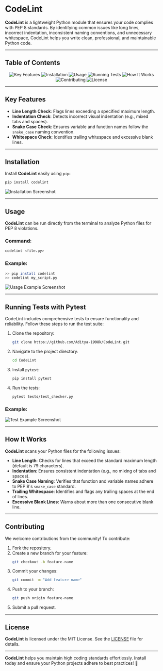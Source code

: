 
# CodeLint

**CodeLint** is a lightweight Python module that ensures your code complies with PEP 8 standards. By identifying common issues like long lines, incorrect indentation, inconsistent naming conventions, and unnecessary whitespace, CodeLint helps you write clean, professional, and maintainable Python code.

---

## Table of Contents

<p align="center">
  <a href="#key-features" style="text-decoration: none;">
    <img src="https://img.shields.io/badge/Key%20Features-blue?style=for-the-badge" alt="Key Features">
  </a>
  <a href="#installation" style="text-decoration: none;">
    <img src="https://img.shields.io/badge/Installation-green?style=for-the-badge" alt="Installation">
  </a>
  <a href="#usage" style="text-decoration: none;">
    <img src="https://img.shields.io/badge/Usage-orange?style=for-the-badge" alt="Usage">
  </a>
  <a href="#running-tests-with-pytest" style="text-decoration: none;">
    <img src="https://img.shields.io/badge/Running%20Tests-yellow?style=for-the-badge" alt="Running Tests">
  </a>
  <a href="#how-it-works" style="text-decoration: none;">
    <img src="https://img.shields.io/badge/How%20It%20Works-red?style=for-the-badge" alt="How It Works">
  </a>
  <a href="#contributing" style="text-decoration: none;">
    <img src="https://img.shields.io/badge/Contributing-purple?style=for-the-badge" alt="Contributing">
  </a>
  <a href="#license" style="text-decoration: none;">
    <img src="https://img.shields.io/badge/License-grey?style=for-the-badge" alt="License">
  </a>
</p>

---

## Key Features

- **Line Length Check**: Flags lines exceeding a specified maximum length.
- **Indentation Check**: Detects incorrect visual indentation (e.g., mixed tabs and spaces).
- **Snake Case Check**: Ensures variable and function names follow the `snake_case` naming convention.
- **Whitespace Check**: Identifies trailing whitespace and excessive blank lines.

---

## Installation

Install **CodeLint** easily using `pip`:

```bash
pip install codelint
```

![Installation Screenshot](https://github.com/user-attachments/assets/039b7171-6661-4bf0-84d2-263025a99117)

---

## Usage

**CodeLint** can be run directly from the terminal to analyze Python files for PEP 8 violations.

### Command:
```bash
codelint <file.py>
```

### Example:
```bash
>> pip install codelint
>> codelint my_script.py
```

![Usage Example Screenshot](https://github.com/user-attachments/assets/d8b8f5be-1eef-473c-8f57-aed34b49b15c)

---

## Running Tests with Pytest

CodeLint includes comprehensive tests to ensure functionality and reliability. Follow these steps to run the test suite:

1. Clone the repository:
   ```bash
   git clone https://github.com/Aditya-1998k/CodeLint.git
   ```

2. Navigate to the project directory:
   ```bash
   cd CodeLint
   ```

3. Install `pytest`:
   ```bash
   pip install pytest
   ```

4. Run the tests:
   ```bash
   pytest tests/test_checker.py
   ```

### Example:
![Test Example Screenshot](https://github.com/user-attachments/assets/d628ca8f-de04-4755-8eb6-0cd913355db4)

---

## How It Works

**CodeLint** scans your Python files for the following issues:

- **Line Length**: Checks for lines that exceed the standard maximum length (default is 79 characters).
- **Indentation**: Ensures consistent indentation (e.g., no mixing of tabs and spaces).
- **Snake Case Naming**: Verifies that function and variable names adhere to PEP 8's `snake_case` standard.
- **Trailing Whitespace**: Identifies and flags any trailing spaces at the end of lines.
- **Excessive Blank Lines**: Warns about more than one consecutive blank line.

---

## Contributing

We welcome contributions from the community! To contribute:

1. Fork the repository.
2. Create a new branch for your feature:
   ```bash
   git checkout -b feature-name
   ```
3. Commit your changes:
   ```bash
   git commit -m "Add feature-name"
   ```
4. Push to your branch:
   ```bash
   git push origin feature-name
   ```
5. Submit a pull request.

---

## License

**CodeLint** is licensed under the MIT License. See the [LICENSE](https://github.com/Aditya-1998k/CodeLint?tab=MIT-1-ov-file) file for details.  

---

**CodeLint** helps you maintain high coding standards effortlessly. Install today and ensure your Python projects adhere to best practices! 🚀
